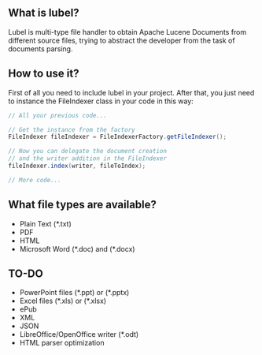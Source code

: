 ## What is lubel?
Lubel is multi-type file handler to obtain Apache Lucene Documents from different source files, trying to abstract the developer from the task of documents parsing.

## How to use it?
First of all you need to include lubel in your project. After that, you just need to instance the FileIndexer class in your code in this way:

```java
// All your previous code...

// Get the instance from the factory
FileIndexer fileIndexer = FileIndexerFactory.getFileIndexer();

// Now you can delegate the document creation 
// and the writer addition in the FileIndexer
fileIndexer.index(writer, fileToIndex);

// More code...
```

## What file types are available?
* Plain Text (*.txt)
* PDF
* HTML
* Microsoft Word (\*.doc) and (*.docx)

## TO-DO
* PowerPoint files (\*.ppt) or (*.pptx)
* Excel files (\*.xls) or (*.xlsx)
* ePub
* XML
* JSON
* LibreOffice/OpenOffice writer (*.odt)
* HTML parser optimization

